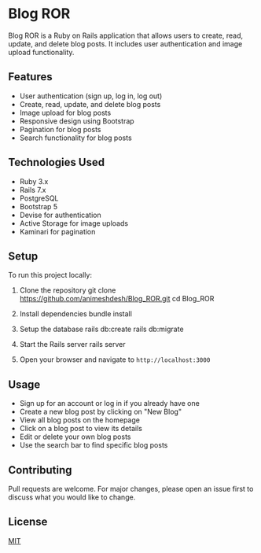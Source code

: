 # Blog ROR

Blog ROR is a Ruby on Rails application that allows users to create, read, update, and delete blog posts. It includes user authentication and image upload functionality.

## Features

- User authentication (sign up, log in, log out)
- Create, read, update, and delete blog posts
- Image upload for blog posts
- Responsive design using Bootstrap
- Pagination for blog posts
- Search functionality for blog posts

## Technologies Used

- Ruby 3.x
- Rails 7.x
- PostgreSQL
- Bootstrap 5
- Devise for authentication
- Active Storage for image uploads
- Kaminari for pagination

## Setup

To run this project locally:

1. Clone the repository
git clone https://github.com/animeshdesh/Blog_ROR.git
cd Blog_ROR

2. Install dependencies
bundle install

3. Setup the database
rails db:create
rails db:migrate

4. Start the Rails server
rails server

5. Open your browser and navigate to `http://localhost:3000`

## Usage

- Sign up for an account or log in if you already have one
- Create a new blog post by clicking on "New Blog"
- View all blog posts on the homepage
- Click on a blog post to view its details
- Edit or delete your own blog posts
- Use the search bar to find specific blog posts

## Contributing

Pull requests are welcome. For major changes, please open an issue first to discuss what you would like to change.

## License

[MIT](https://choosealicense.com/licenses/mit/)
